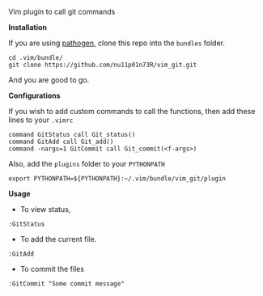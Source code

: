 
Vim plugin to call git commands

**Installation**

If you are using [pathogen](https://github.com/tpope/vim-pathogen), clone this repo into the `bundles` folder.

```
cd .vim/bundle/
git clone https://github.com/nu11p01n73R/vim_git.git
```
And you are good to go.

**Configurations**

If you wish to add custom commands to call the functions, then add these lines to your `.vimrc`

```
command GitStatus call Git_status()
command GitAdd call Git_add()
command -nargs=1 GitCommit call Git_commit(<f-args>)
```

Also, add the `plugins` folder to your `PYTHONPATH`

```
export PYTHONPATH=${PYTHONPATH}:~/.vim/bundle/vim_git/plugin
```

**Usage**

- To view status,
```
:GitStatus
```

- To add the current file. 
```
:GitAdd
```

- To commit the files
```
:GitCommit "Some commit message"
```
